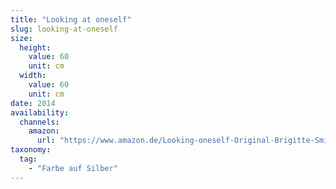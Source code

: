 ```yaml
---
title: "Looking at oneself"
slug: looking-at-oneself
size:
  height:
    value: 60
    unit: cm
  width:
    value: 60
    unit: cm
date: 2014
availability:
  channels:
    amazon:
      url: "https://www.amazon.de/Looking-oneself-Original-Brigitte-Smith/dp/B073TZ8KRF"
taxonomy:
  tag:
    - "Farbe auf Silber"
---
```

